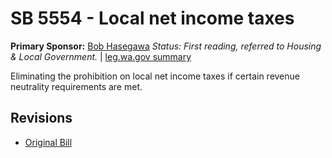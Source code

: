 # SB 5554 - Local net income taxes
**Primary Sponsor:** [Bob Hasegawa](/person/leg/bob.hasegawa.md)
*Status: First reading, referred to Housing & Local Government.* | [leg.wa.gov summary](https://app.leg.wa.gov/billsummary?BillNumber=5554&Year=2021)

Eliminating the prohibition on local net income taxes if certain revenue neutrality requirements are met.

## Revisions
* [Original Bill](1/)